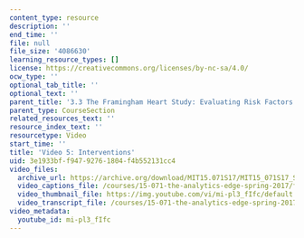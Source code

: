 ```yaml
---
content_type: resource
description: ''
end_time: ''
file: null
file_size: '4086630'
learning_resource_types: []
license: https://creativecommons.org/licenses/by-nc-sa/4.0/
ocw_type: ''
optional_tab_title: ''
optional_text: ''
parent_title: '3.3 The Framingham Heart Study: Evaluating Risk Factors to Save Lives '
parent_type: CourseSection
related_resources_text: ''
resource_index_text: ''
resourcetype: Video
start_time: ''
title: 'Video 5: Interventions'
uid: 3e1933bf-f947-9276-1804-f4b552131cc4
video_files:
  archive_url: https://archive.org/download/MIT15.071S17/MIT15_071S17_Session_3.3.09_300k.mp4
  video_captions_file: /courses/15-071-the-analytics-edge-spring-2017/f8815481860158a09ecc5c863ddedcc3_mi-pl3_fIfc.vtt
  video_thumbnail_file: https://img.youtube.com/vi/mi-pl3_fIfc/default.jpg
  video_transcript_file: /courses/15-071-the-analytics-edge-spring-2017/ae080b11d2be553bd03c4909e6472087_mi-pl3_fIfc.pdf
video_metadata:
  youtube_id: mi-pl3_fIfc
---
```

